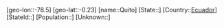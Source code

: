 ﻿---
location: [-0.23,-78.5]
type: City
tags:
- geo/City


SpocWebEntityId: 33585
isDeleted: false
confidential: public

---
[geo-lon::-78.5]
[geo-lat::-0.23]
[name::Quito]
[State::]
[Country::[Ecuador](geo/Continent/South-America/Ecuador.md)]
[StateId::]
[Population::]
[Unknown::]

